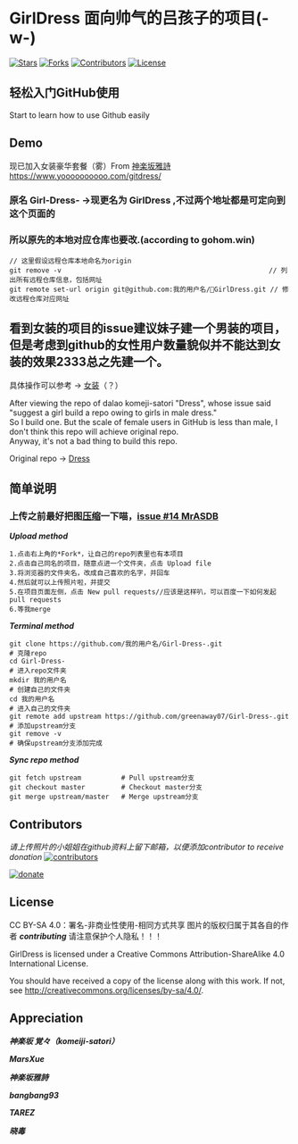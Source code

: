 # GirlDress 面向帅气的吕孩子的项目(-w-)

[![Stars](https://img.shields.io/github/stars/greenaway07/Girl-Dress-.svg?label=Stars&style=social)](https://github.com/greenaway07/Girl-Dress-/stargazers)
[![Forks](https://img.shields.io/github/forks/greenaway07/Girl-Dress-.svg?label=Fork&style=social)](https://github.com/greenaway07/Girl-Dress-/network/members)
[![Contributors](https://img.shields.io/github/contributors/greenaway07/Girl-Dress-.svg)](https://github.com/greenaway07/Girl-Dress-/graphs/contributors)
[![License](https://i.creativecommons.org/l/by-nc-sa/4.0/88x31.png)](http://creativecommons.org/licenses/by-nc-sa/4.0/)

## 轻松入门GitHub使用

Start to learn how to use Github easily

## Demo

现已加入女装豪华套餐（雾）From [神楽坂雅詩](https://github.com/kagurazakayashi)
<https://www.yoooooooooo.com/gitdress/>

### 原名 Girl-Dress- ->现更名为 GirlDress ,不过两个地址都是可定向到这个页面的

### 所以原先的本地对应仓库也要改.(according to gohom.win)

```
// 这里假设远程仓库本地命名为origin
git remove -v                                                    // 列出所有远程仓库信息，包括网址
git remote set-url origin git@github.com:我的用户名/GirlDress.git // 修改远程仓库对应网址
```

## 看到女装的项目的issue建议妹子建一个男装的项目，但是考虑到github的女性用户数量貌似并不能达到女装的效果2333总之先建一个。

具体操作可以参考 -> [女装](https://github.com/komeiji-satori/Dress)（？）

After viewing the repo of dalao komeji-satori "Dress",
whose issue said "suggest a girl build a repo owing to girls in male dress."  
So I build one.
But the scale of female users in GitHub is less than male, I don't think this repo will achieve original repo.  
Anyway, it's not a bad thing to build this repo.  

Original repo -> [Dress](https://github.com/komeiji-satori/Dress)

## 简单说明

### 上传之前最好把图[压缩](https://compressjpeg.com/)一下喵，[issue #14 MrASDB](https://github.com/greenaway07/GirlDress/issues/14)

***Upload method***

```
1.点击右上角的*Fork*，让自己的repo列表里也有本项目  
2.点击自己同名的项目，随意点进一个文件夹，点击 Upload file  
3.将浏览器的文件夹名，改成自己喜欢的名字，并回车  
4.然后就可以上传照片啦，并提交  
5.在项目页面左侧，点击 New pull requests//应该是这样叭，可以百度一下如何发起pull requests
6.等我merge
```

***Terminal method***

```
git clone https://github.com/我的用户名/Girl-Dress-.git                  # 克隆repo
cd Girl-Dress-                                                         # 进入repo文件夹
mkdir 我的用户名                                                         # 创建自己的文件夹
cd 我的用户名                                                            # 进入自己的文件夹
git remote add upstream https://github.com/greenaway07/Girl-Dress-.git # 添加upstream分支
git remove -v                                                          # 确保upstream分支添加完成
```

***Sync repo method***

```
git fetch upstream          # Pull upstream分支
git checkout master         # Checkout master分支
git merge upstream/master   # Merge upstream分支
```

## Contributors

*请上传照片的小姐姐在github资料上留下邮箱，以便添加contributor to receive donation*
[![contributors](https://opencollective.com/girl-dress-/contributors.svg?width=890&button=false)](https://github.com/greenaway07/Girl-Dress-/graphs/contributors)

[![donate](https://opencollective.com/webpack/donate/button.png?color=blue)](https://opencollective.com/girl-dress-?referral=28972)

## License

CC BY-SA 4.0：署名-非商业性使用-相同方式共享  图片的版权归属于其各自的作者 ***contributing*** 请注意保护个人隐私！！！

GirlDress is licensed under a Creative Commons Attribution-ShareAlike 4.0 International License.

You should have received a copy of the license along with this work. If not, see <http://creativecommons.org/licenses/by-sa/4.0/>.

## Appreciation

***神楽坂 覚々（komeiji-satori）***

***MarsXue***

***神楽坂雅詩***

***bangbang93***

***TAREZ***

***晓毒***
